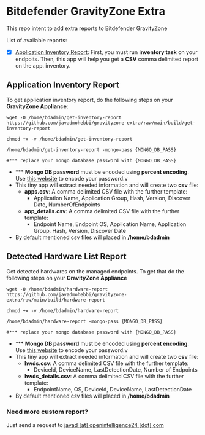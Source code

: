 # Bitdefender GravityZone Extra
This repo intent to add extra reports to Bitdefender GravityZone

List of available reports:
- [x] [Application Inventory Report](#application-inventory-report): First, you must run **inventory task** on your endpoits. Then, this app will help you get a **CSV** comma delimited report on the app. inventory.


## Application Inventory Report
To get application inventory report, do the following steps on your **GravityZone Appliance**:
```
wget -O /home/bdadmin/get-inventory-report  https://github.com/javadmohebbi/gravityzone-extra/raw/main/build/get-inventory-report

chmod +x -v /home/bdadmin/get-inventory-report

/home/bdadmin/get-inventory-report -mongo-pass {MONGO_DB_PASS}

#*** replace your mongo database password with {MONGO_DB_PASS}

```
- *** **Mongo DB password** must be encoded using **percent encoding**. Use [this website](https://www.url-encode-decode.com/) to encode your password.v
- This tiny app will extract needed information and will create two **csv** file:
  - **apps.csv**: A comma delimited CSV file with the further template:
    - Application Name, Application Group, Hash, Version, Discover Date, NumberOfEndpoints
  - **app_details.csv**: A comma delimited CSV file with the further template:
    - Endpoint Name, Endpoint OS, Application Name, Application Group, Hash, Version, Discover Date
- By default mentioned csv files will placed in **/home/bdadmin**


## Detected Hardware List Report
Get detected hardwares on the managed endpoints. To get that do the following steps on your **GravityZone Appliance**
```
wget -O /home/bdadmin/hardware-report  https://github.com/javadmohebbi/gravityzone-extra/raw/main/build/hardware-report

chmod +x -v /home/bdadmin/hardware-report

/home/bdadmin/hardware-report -mongo-pass {MONGO_DB_PASS}

#*** replace your mongo database password with {MONGO_DB_PASS}

```
- *** **Mongo DB password** must be encoded using **percent encoding**. Use [this website](https://www.url-encode-decode.com/) to encode your password.v
- This tiny app will extract needed information and will create two **csv** file:
  - **hwds.csv**: A comma delimited CSV file with the further template:
    - DeviceId, DeviceName, LastDetectionDate, Number of Endpoints
  - **hwds_details.csv**: A comma delimited CSV file with the further template:
    - EndpointName, OS, DeviceId, DeviceName, LastDetectionDate
- By default mentioned csv files will placed in **/home/bdadmin**



### Need more custom report?
Just send a request to [javad [at] openintelligence24 [dot] com](mailto:javad@openintelligence24.com)